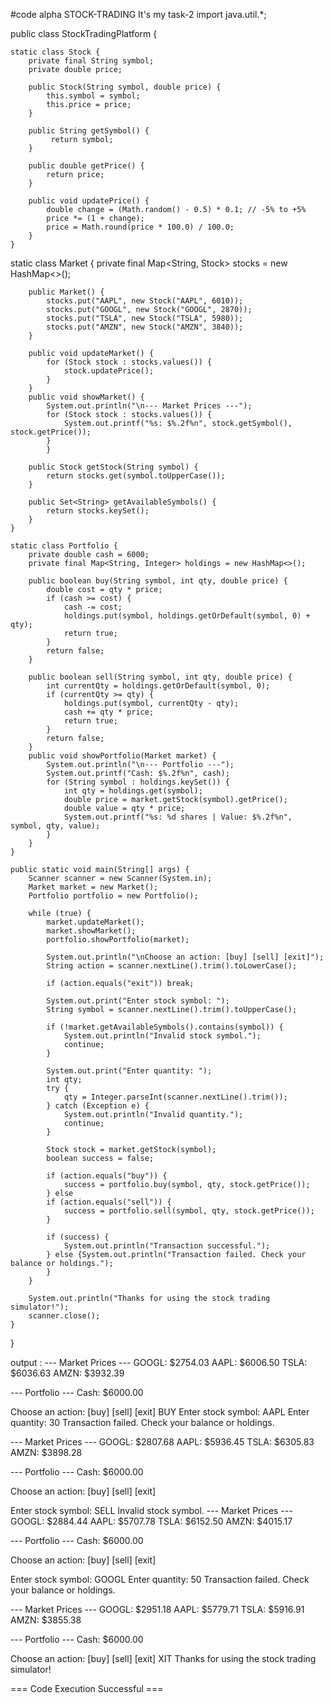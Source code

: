 #code alpha STOCK-TRADING
It's my task-2
import java.util.*;

public class StockTradingPlatform {

    static class Stock {
        private final String symbol;
        private double price;

        public Stock(String symbol, double price) {
            this.symbol = symbol;
            this.price = price;
        }

        public String getSymbol() {
             return symbol;
        }

        public double getPrice() {
            return price;
        }

        public void updatePrice() {
            double change = (Math.random() - 0.5) * 0.1; // -5% to +5%
            price *= (1 + change);
            price = Math.round(price * 100.0) / 100.0;
        }
    }
static class Market {
        private final Map<String, Stock> stocks = new HashMap<>();

        public Market() {
            stocks.put("AAPL", new Stock("AAPL", 6010));
            stocks.put("GOOGL", new Stock("GOOGL", 2870));
            stocks.put("TSLA", new Stock("TSLA", 5980));
            stocks.put("AMZN", new Stock("AMZN", 3840));
        }

        public void updateMarket() {
            for (Stock stock : stocks.values()) {
                stock.updatePrice();
            }
        }
        public void showMarket() {
            System.out.println("\n--- Market Prices ---");
            for (Stock stock : stocks.values()) {
                System.out.printf("%s: $%.2f%n", stock.getSymbol(), stock.getPrice());
            }
            }

        public Stock getStock(String symbol) {
            return stocks.get(symbol.toUpperCase());
        }

        public Set<String> getAvailableSymbols() {
            return stocks.keySet();
        }
    }

    static class Portfolio {
        private double cash = 6000;
        private final Map<String, Integer> holdings = new HashMap<>();

        public boolean buy(String symbol, int qty, double price) {
            double cost = qty * price;
            if (cash >= cost) {
                cash -= cost;
                holdings.put(symbol, holdings.getOrDefault(symbol, 0) + qty);
                return true;
            }
            return false;
        }

        public boolean sell(String symbol, int qty, double price) {
            int currentQty = holdings.getOrDefault(symbol, 0);
            if (currentQty >= qty) {
                holdings.put(symbol, currentQty - qty);
                cash += qty * price;
                return true;
            }
            return false;
        }
        public void showPortfolio(Market market) {
            System.out.println("\n--- Portfolio ---");
            System.out.printf("Cash: $%.2f%n", cash);
            for (String symbol : holdings.keySet()) {
                int qty = holdings.get(symbol);
                double price = market.getStock(symbol).getPrice();
                double value = qty * price;
                System.out.printf("%s: %d shares | Value: $%.2f%n", symbol, qty, value);
            }
        }
    }

    public static void main(String[] args) {
        Scanner scanner = new Scanner(System.in);
        Market market = new Market();
        Portfolio portfolio = new Portfolio();

        while (true) {
            market.updateMarket();
            market.showMarket();
            portfolio.showPortfolio(market);

            System.out.println("\nChoose an action: [buy] [sell] [exit]");
            String action = scanner.nextLine().trim().toLowerCase();

            if (action.equals("exit")) break;

            System.out.print("Enter stock symbol: ");
            String symbol = scanner.nextLine().trim().toUpperCase();

            if (!market.getAvailableSymbols().contains(symbol)) {
                System.out.println("Invalid stock symbol.");
                continue;
            }

            System.out.print("Enter quantity: ");
            int qty;
            try {
                qty = Integer.parseInt(scanner.nextLine().trim());
            } catch (Exception e) {
                System.out.println("Invalid quantity.");
                continue;
            }

            Stock stock = market.getStock(symbol);
            boolean success = false;

            if (action.equals("buy")) {
                success = portfolio.buy(symbol, qty, stock.getPrice());
            } else 
            if (action.equals("sell")) {
                success = portfolio.sell(symbol, qty, stock.getPrice());
            }

            if (success) {
                System.out.println("Transaction successful.");
            } else {System.out.println("Transaction failed. Check your balance or holdings.");
            }
        }

        System.out.println("Thanks for using the stock trading simulator!");
        scanner.close();
    }
}

output :
--- Market Prices ---
GOOGL: $2754.03
AAPL: $6006.50
TSLA: $6036.63
AMZN: $3932.39

--- Portfolio ---
Cash: $6000.00

Choose an action: [buy] [sell] [exit]
BUY
Enter stock symbol: AAPL
Enter quantity: 30
Transaction failed. Check your balance or holdings.

--- Market Prices ---
GOOGL: $2807.68
AAPL: $5936.45
TSLA: $6305.83
AMZN: $3898.28

--- Portfolio ---
Cash: $6000.00

Choose an action: [buy] [sell] [exit]

Enter stock symbol: SELL
Invalid stock symbol.
--- Market Prices ---
GOOGL: $2884.44
AAPL: $5707.78
TSLA: $6152.50
AMZN: $4015.17

--- Portfolio ---
Cash: $6000.00

Choose an action: [buy] [sell] [exit]

Enter stock symbol: GOOGL
Enter quantity: 50
Transaction failed. Check your balance or holdings.

--- Market Prices ---
GOOGL: $2951.18
AAPL: $5779.71
TSLA: $5916.91
AMZN: $3855.38

--- Portfolio ---
Cash: $6000.00

Choose an action: [buy] [sell] [exit]
XIT
Thanks for using the stock trading simulator!

=== Code Execution Successful ===
